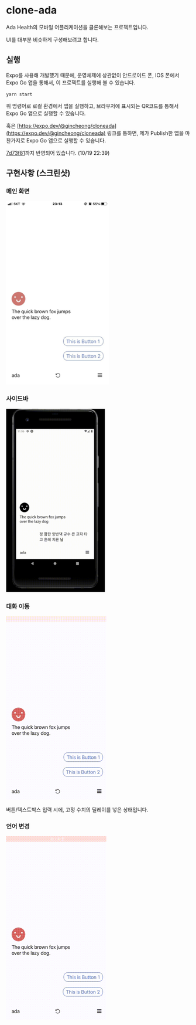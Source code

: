# clone-ada

Ada Health의 모바일 어플리케이션을 클론해보는 프로젝트입니다.

UI를 대부분 비슷하게 구성해보려고 합니다.

## 실행

Expo를 사용해 개발헀기 때문에, 운영체제에 상관없이 안드로이드 폰, IOS 폰에서 Expo Go 앱을 통해서, 이 프로젝트를 실행해 볼 수 있습니다.

```
yarn start
```

위 명령어로 로컬 환경에서 앱을 실행하고, 브라우저에 표시되는 QR코드를 통해서 Expo Go 앱으로 실행할 수 있습니다.

혹은 [https://expo.dev/@gincheong/cloneada](https://expo.dev/@gincheong/cloneada) 링크를 통하면, 제가 Publish한 앱을 마찬가지로 Expo Go 앱으로 실행할 수 있습니다.

[7d73f81](https://github.com/gincheong/clone-ada/commit/7d73f8154e217b3e33eff7f188938b42b2f40de7)까지 반영되어 있습니다. (10/19 22:39)

## 구현사항 (스크린샷)

### 메인 화면

<img src="./docs/main1.jpg" height="500px" />

### 사이드바

<img src="./docs/drawer1.gif" height="500px" />

### 대화 이동

<img src="./docs/conversation1.gif" height="500px" />

버튼/텍스트박스 입력 시에, 고정 수치의 딜레이를 넣은 상태입니다.

### 언어 변경

<img src="./docs/language1.gif" height="500px" />
